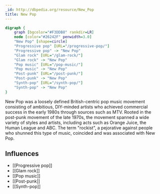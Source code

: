 ```yaml
---
_id: http://dbpedia.org/resource/New_Pop
title: New Pop
---
```


```dot
digraph {
	graph [bgcolor="#F3DDB8" rankdir=LR]
	node [color="#26242F" penwidth=3.0]
	"New Pop" [shape=circle]
	"Progressive pop" [URL="/progressive-pop/"]
	"Progressive pop" -> "New Pop"
	"Glam rock" [URL="/glam-rock/"]
	"Glam rock" -> "New Pop"
	"Pop music" [URL="/pop-music/"]
	"Pop music" -> "New Pop"
	"Post-punk" [URL="/post-punk/"]
	"Post-punk" -> "New Pop"
	"Synth-pop" [URL="/synth-pop/"]
	"Synth-pop" -> "New Pop"
}
```

New Pop was a loosely defined British-centric pop music movement consisting of ambitious, DIY-minded artists who achieved commercial success in the early 1980s through sources such as MTV. Rooted in the post-punk movement of the late 1970s, the movement spanned a wide variety of styles and artists, including acts such as Orange Juice, the Human League and ABC. The term "rockist", a pejorative against people who shunned this type of music, coincided and was associated with New Pop.

## Influences
- [[Progressive pop]]
- [[Glam rock]]
- [[Pop music]]
- [[Post-punk]]
- [[Synth-pop]]

